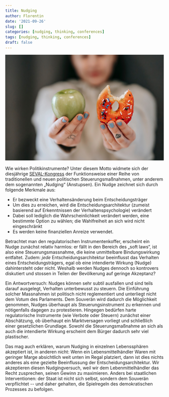 ```yaml
---
title: Nudging
author: Florentin
date: '2021-09-26'
slug: []
categories: [nudging, thinking, conferences]
tags: [nudging, thinking, conferences]
draft: false
---
```


![](pexels-andres-ayrton-6551415.jpg)

Wie wirken Politikinstrumente? Unter diesem Motto widmete sich der diesjährige [SEVAL-Kongress](https://www.seval.ch/news-veranstaltungen/veranstaltungen/seval-kongress-2021/) der Funktionsweise einer Reihe von traditionellen und neuen politischen Steuerungsmaßnahmen, unter anderem dem sogenannten „Nudging“ (Anstupsen). Ein Nudge zeichnet sich durch folgende Merkmale aus:

- Er bezweckt eine Verhaltensänderung beim Entscheidungsträger
- Um dies zu erreichen, wird die Entscheidungsarchitektur (zumeist basierend auf Erkenntnissen der Verhaltenspsychologie) verändert
- Dabei soll lediglich die Wahrscheinlichkeit verändert werden, eine bestimmte Option zu wählen; die Wahlfreiheit an sich wird nicht eingeschränkt
- Es werden keine finanziellen Anreize verwendet.

Betrachtet man den regulatorischen Instrumentenkoffer, erscheint ein Nudge zunächst relativ harmlos: er fällt in den Bereich des „soft laws“, ist also eine Steuerungsmassnahme, die keine unmittelbare Bindungswirkung entfaltet. Zudem: *jede* Entscheidungsarchitektur beeinflusst das Verhalten eines Entscheidungsträgers, egal ob eine intendierte Wirkung (Nudge) dahintersteht oder nicht. Weshalb werden Nudges dennoch so kontrovers diskutiert und stossen in Teilen der Bevölkerung auf geringe Akzeptanz?

Ein Antwortversuch: Nudges können sehr subtil ausfallen und sind teils darauf ausgelegt, Verhalten unterbewusst zu steuern. Die Einführung solcher Massnahmen ist politisch nicht reglementiert und unterliegt nicht dem Votum des Parlaments. Dem Souverän wird dadurch die Möglichkeit genommen, Nudges überhaupt als Steuerungsinstrument zu erkennen und nötigenfalls dagegen zu protestieren. Hingegen bedürfen harte regulatorische Instrumente (wie Verbote oder Steuern) zunächst einer Abschätzung, ob überhaupt ein Marktversagen vorliegt und schließlich einer gesetzlichen Grundlage. Sowohl die Steuerungsmaßnahme an sich als auch die intendierte Wirkung erscheint dem Bürger dadurch sehr viel plastischer.

Das mag auch erklären, warum Nudging in einzelnen Lebenssphären akzeptiert ist, in anderen nicht: Wenn ein Lebensmittelhändler Waren mit geringer Marge absichtlich weit unten im Regal platziert, dann ist dies nichts anderes als eine gezielte Beeinflussung der Entscheidungsarchitektur. Wir akzeptieren diesen Nudgingversuch, weil wir dem Lebenmittelhändler das Recht zusprechen, seinen Gewinn zu maximieren. Anders bei staatlichen Interventionen: der Staat ist nicht sich selbst, sondern dem Souverän verpflichtet -- und daher gehalten, die Spielregeln des demokratischen Prozesses zu befolgen.